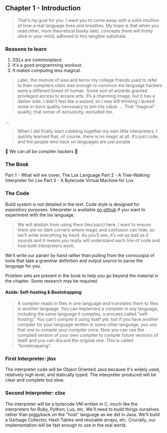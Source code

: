## Chapter 1 - Introduction

> That’s my goal for you. I want you to come away with a solid intuition of how a real language
> lives and breathes. My hope is that when you read other, more theoretical books later, 
> concepts there will firmly stick in your mind, adhered to this tangible substrate.

### Reasons to learn

1. DSLs are commonplace
2. It's a good programming workout.
3. It makes computing less magical.

> Later, the mixture of awe and terror my college friends used to refer to their compilers class was
> enough to convince me language hackers were a different breed of human. Some sort of wizards
> granted privileged access to arcane arts. It’s a charming image, but it has a darker side.
> I didn’t feel like a wizard, so I was left thinking I lacked some in-born quality necessary to
> join the cabal. ... That “magical” quality, that sense of exclusivity, excluded me.

...

> When I did finally start cobbling together my own little interpreters, I quickly learned that,
> of course, there is no magic at all. It’s just code, and the people who hack on languages are
> just people.

🎉 We can all be compiler hackers 🎉

### The Book

Part 1 - What will we cover, The Lox Language
Part 2 - A Tree-Walking Interpreter for Lox
Part 3 - A Bytecode Virtual Machine for Lox

### The Code

Build system is not detailed in the text. Code style is designed for expository purposes.
Interpreter is available [on github][jlox] if you want to experiment with the lox language.

[jlox]: https://github.com/munificent/craftinginterpreters/tree/master/java/com/craftinginterpreters

> We will abstain from using them (lex/yacc) here. I want to ensure there are no dark corners where magic
> and confusion can hide, so we’ll write everything by hand. As you’ll see, it’s not as bad as it
> sounds and it means you really will understand each line of code and how both interpreters work.

We'll write our parser by hand rather than pulling from the cornucopia of tools that take a grammar
definition and output source to parse the language for you.

Problem sets are present in the book to help you go beyond the material in the chapter.
Some research may be required.

#### Aside: Self-hosting & Bootstrapping

> A compiler reads in files in one language and translates them to files in another language.
> You can implement a compiler in any language, including the same language it compiles, a process
> called “self-hosting”. You can’t compile it using itself yet, but if you have another compiler for
> your language written in some other language, you use that one to compile your compiler once. Now
> you can use the compiled version of your own compiler to compile future versions of itself and you
> can discard the original one. This is called “bootstrapping”.

### First Interpreter: jlox

The interpreter code will be Object Oriented Java because it's widely used, relatively high level,
and statically typed. The interpreter produced will be clear and complete but slow.

### Second Interpreter: clox

The interpreter will be a bytecode VM written in C, much like the interpreters for Ruby, Python, Lua, etc.
We'll need to build things ourselves rather than piggyback on the "host" language as we did in Java.
We'll build a Garbage Collector, Hash Tables and resizable arrays, etc. Crucially, our implementation will
be fast enough to use in the real world.
